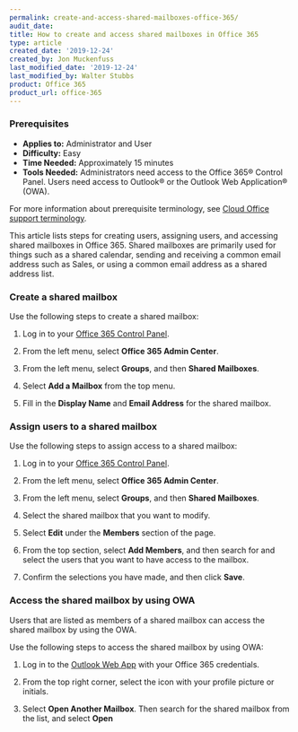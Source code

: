```yaml
---
permalink: create-and-access-shared-mailboxes-office-365/
audit_date:
title: How to create and access shared mailboxes in Office 365
type: article
created_date: '2019-12-24'
created_by: Jon Muckenfuss
last_modified_date: '2019-12-24'
last_modified_by: Walter Stubbs
product: Office 365
product_url: office-365
---
```


### Prerequisites

- **Applies to:** Administrator and User
- **Difficulty:** Easy
- **Time Needed:** Approximately 15 minutes
- **Tools Needed:** Administrators need access to the Office 365&reg; Control Panel. Users need access to Outlook&reg; or the Outlook Web Application&reg; (OWA).

For more information about prerequisite terminology, see [Cloud Office support terminology](/how-to/cloud-office-support-terminology).

This article lists steps for creating users, assigning users, and accessing shared mailboxes in Office 365. Shared mailboxes are primarily used for things such as a shared calendar, sending and receiving a common email address such as Sales, or using a common email address as a shared address list.

### Create a shared mailbox

Use the following steps to create a shared mailbox:

1.	Log in to your [Office 365 Control Panel](https://office365.cp.rackspace.com).

2.	From the left menu, select **Office 365 Admin Center**.

3.	From the left menu, select **Groups**, and then **Shared Mailboxes**.

4.	Select **Add a Mailbox** from the top menu.

5.	Fill in the **Display Name** and **Email Address** for the shared mailbox.

### Assign users to a shared mailbox

Use the following steps to assign access to a shared mailbox:

1.	Log in to your [Office 365 Control Panel](https://office365.cp.rackspace.com).

2.	From the left menu, select **Office 365 Admin Center**.

3.	From the left menu, select **Groups**, and then **Shared Mailboxes**.

4.	Select the shared mailbox that you want to modify.

5.	Select **Edit** under the **Members** section of the page.

6.	From the top section, select **Add Members**, and then search for and select the users
    that you want to have access to the mailbox.

7.  Confirm the selections you have made, and then click **Save**.

### Access the shared mailbox by using OWA

Users that are listed as members of a shared mailbox can access the shared mailbox by using the OWA.

Use the following steps to access the shared mailbox by using OWA:

1.	Log in to the [Outlook Web App](https://outlook.office.com) with your Office 365 credentials.

2.	From the top right corner, select the icon with your profile picture or initials.

3.	Select **Open Another Mailbox**. Then search for the shared mailbox from the list, and select **Open**
